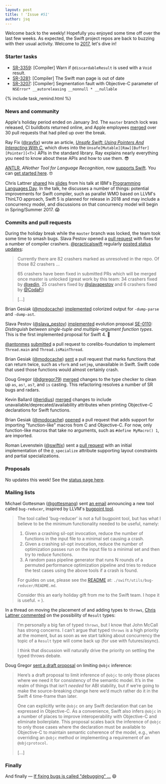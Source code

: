 ```yaml
---
layout: post
title: ! 'Issue #51'
author: jsq
---
```


Welcome back to the weekly! Hopefully you enjoyed some time off over the last few weeks. As expected, the Swift project repos are back to buzzing with their usual activity. Welcome to [2017](https://github.com/apple/swift/pull/6519), let's dive in!

<!--excerpt-->

### Starter tasks

- [SR-3359](https://bugs.swift.org/browse/SR-3359): [Compiler] Warn if `@discardableResult` is used with a `Void` result.
- [SR-3281](https://bugs.swift.org/browse/SR-3281): [Compiler] The Swift man page is out of date
- [SR-3207](https://bugs.swift.org/browse/SR-3207): [Compiler] Segmentation fault with Objective-C parameter of `NSError* __autoreleasing __nonnull * __nullable`

{% include task_remind.html %}

### News and community

Apple's holiday period ended on January 3rd. The `master` branch lock was released, CI buildbots returned online, and Apple employees [merged](https://twitter.com/slava_pestov/status/816525308580929536) over 30 pull requests that had piled up over the break.

Ray Fix ([@rayfix](https://twitter.com/rayfix)) wrote an article, [*Unsafe Swift: Using Pointers And Interacting With C*](https://www.raywenderlich.com/148569/unsafe-swift), which dives into the `Unsafe[Mutable][Raw][Buffer][Pointer][<T>]` APIs in the standard library. Ray explains nearly everything you need to know about these APIs and how to use them. 😎

[ANTLR](https://github.com/antlr/antlr4), *ANother Tool for Language Recognition*, now [supports Swift](https://twitter.com/clattner_llvm/status/809640290378137600). You can [get started here](https://github.com/antlr/antlr4/blob/master/doc/swift-target.md). 🤓

Chris Lattner [shared](https://twitter.com/clattner_llvm/status/810175976583950336) his [slides](http://researcher.watson.ibm.com/researcher/files/us-lmandel/lattner.pdf) from his talk at IBM's [Programming Languages Day](http://researcher.watson.ibm.com/researcher/view_group_subpage.php?id=6940). In the talk, he discusses a number of things: potential improvements for Swift compiler, such as parallel WMO based on LLVM's ThinLTO approach, Swift 5 is planned for release in 2018 and may include a concurrency model, and discussions on that concurrency model will begin in Spring/Summer 2017. 😱

### Commits and pull requests

During the holiday break while the `master` branch was locked, the team took some time to smash bugs. Slava Pestov opened a [pull request](https://github.com/apple/swift/pull/6484) with fixes for a number of compiler crashers. [@practicalswift](https://github.com/practicalswift) regularly [posted status updates](https://github.com/apple/swift/pull/6484#issuecomment-269871144):

> Currently there are 82 crashers marked as unresolved in the repo. Of those 82 crashers ...
>
> 65 crashers have been fixed in submitted PRs which will be merged once master is unlocked (great work by this team: 34 crashers fixed by [@xedin](https://github.com/xedin), 25 crashers fixed by [@slavapestov](https://github.com/slavapestov) and 6 crashers fixed by [@CodaFi](https://github.com/CodaFi))
>
> [...]

Brian Gesiak ([@modocache](https://twitter.com/modocache)) [implemented](https://github.com/apple/swift/pull/6495) colorized output for `-dump-parse` and `-dump-ast`.

Slava Pestov ([@slava_pestov](https://twitter.com/slava_pestov)) [implemented](https://github.com/apple/swift/pull/6133) evolution proposal [SE-0110](https://github.com/apple/swift-evolution/blob/master/proposals/0110-distingish-single-tuple-arg.md): *Distinguish between single-tuple and multiple-argument function types*. This is the first implemented proposal for Swift 4. 🎉

[@antonmes](https://github.com/antonmes) [submitted](https://github.com/apple/swift-corelibs-foundation/pull/748) a pull request to corelibs-foundation to implement `Thread.main` and `Thread.isMainThread`.

Brian Gesiak ([@modocache](https://twitter.com/modocache)) [sent](https://github.com/apple/swift/pull/6513) a pull request that marks functions that can return twice, such as `vfork` and `setjmp`, unavailable in Swift. Swift code that used those functions would almost certainly crash.

Doug Gregor ([@dgregor79](https://twitter.com/dgregor79)) [merged](https://github.com/apple/swift/pull/6309) changes to the type checker to clean up `as`, `as!`, `as?`, and `is` casting. This refactoring resolves a number of SR bugs and radars.

Kevin Ballard ([@eridius](https://twitter.com/eridius)) [merged](https://github.com/apple/swift/pull/6480) changes to include unavailable/deprecated/availability attributes when printing Objective-C declarations for Swift functions.

Brian Gesiak ([@modocache](https://twitter.com/modocache)) [opened](https://github.com/apple/swift/pull/6530) a pull request that adds support for importing "function-like" macros from C and Objective-C. For now, only function-like macros that take no arguments, such as `#define MyMacro() 1`, are imported.

Roman Levenstein ([@swiftix](https://github.com/swiftix)) sent a [pull request](https://github.com/apple/swift/pull/6486) with an initial implementation of the `@_specialize` attribute supporting layout constraints and partial specializations.

### Proposals

No updates this week! See the [status page here](http://apple.github.io/swift-evolution/).

### Mailing lists

Michael Gottesman ([@gottesmang](https://twitter.com/gottesmang)) sent [an email](https://lists.swift.org/pipermail/swift-dev/Week-of-Mon-20161212/003712.html) announcing a new tool called `bug-reducer`, inspired by LLVM's [bugpoint tool](http://llvm.org/docs/Bugpoint.html).

> The tool called 'bug-reducer' is not a full bugpoint tool, but has what I believe to be the minimum functionality needed to be useful, namely:
>
> 1. Given a crashing sil-opt invocation, reduce the number of functions in the input file to a minimal set causing a crash.
> 2. Given a crashing sil-opt invocation, reduce the number of optimization passes run on the input file to a minimal set and then try to reduce functions.
> 3. A random pass pipeline generator that runs N rounds of a permuted performance optimization pipeline and tries to reduce the test cases using the above tools if a crash is found.
>
> For guides on use, please see the [README](https://github.com/apple/swift/tree/master/utils/bug_reducer) at: `./swift/utils/bug-reducer/README.md`.
>
> Consider this an early holiday gift from me to the Swift team. I hope it is useful. = ).

In a thread on moving the placement of and adding types to `throws`, [Chris Lattner commented](https://lists.swift.org/pipermail/swift-evolution/Week-of-Mon-20161226/029854.html) on the possibility of `Result` types:

> I’m personally a big fan of typed `throws`, but I know that John McCall has strong concerns. I can’t argue that typed `throws` is a high priority at the moment, but as soon as we start talking about concurrency the topic of a `Result` type will come back up (for use with futures/async).
>
> I think that discussion will naturally drive the priority on settling the typed throws debate.

Doug Gregor [sent a draft proposal](https://lists.swift.org/pipermail/swift-evolution/Week-of-Mon-20170102/029909.html) on limiting `@objc` inference:

> Here’s a draft proposal to limit inference of `@objc` to only those places where we need it for consistency of the semantic model. It’s in the realm of things that isn’t *needed* for ABI stability, but if we’re going to make the source-breaking change here we’d much rather do it in the Swift 4 time-frame than later.
>
> One can explicitly write `@objc` on any Swift declaration that can be expressed in Objective-C. As a convenience, Swift also infers `@objc` in a number of places to improve interoperability with Objective-C and eliminate boilerplate. This proposal scales back the inference of `@objc` to only those cases where the declaration must be available to Objective-C to maintain semantic coherence of the model, e.g., when overriding an `@objc` method or implementing a requirement of an `@objcprotocol`.
>
> [...]

### Finally

And finally &mdash; [If fixing bugs is called "debugging" ...](https://twitter.com/slava_pestov/status/816172527944728576) 😄
